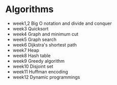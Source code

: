# Algorithms
 
* week1,2 Big O notation and divide and conquer
* week3   Quicksort
* week4   Graph and minimum cut
* week5   Graph search
* week6   Dijkstra's shortest path
* week7   Heap
* week8   Hash table 
* week9   Greedy algorithm
* week10  Disjoint set
* week11  Huffman encoding
* week12  Dynamic programmings
